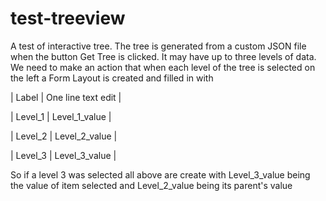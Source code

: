 # test-treeview

A test of interactive tree. The tree is generated from a custom JSON file when the button Get Tree is clicked. It may have up to three levels of data. 
We need to make an action that when each level of the tree is selected on the left a Form Layout is created and filled in with

| Label   | One line text edit |

| Level_1 | Level_1_value |

| Level_2 | Level_2_value |

| Level_3 | Level_3_value |

So if a level 3 was selected all above are create with Level_3_value being the value of item selected and Level_2_value being its parent's value

